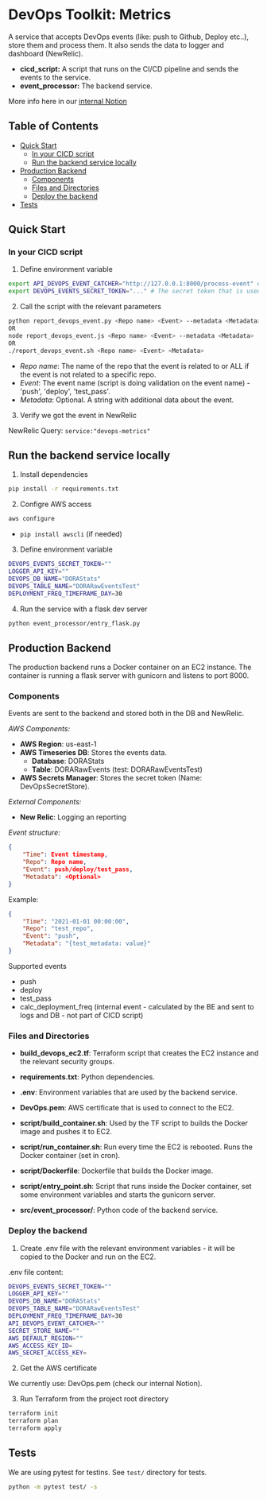 # DevOps Toolkit: Metrics

A service that accepts DevOps events (like: push to Github, Deploy etc..), store them and process them. It also sends the data to logger and dashboard (NewRelic).
- **cicd_script:** A script that runs on the CI/CD pipeline and sends the events to the service.
- **event_processor:** The backend service.

More info here in our [internal Notion](https://www.notion.so/archimedesfi/Adding-DevOps-Metric-to-a-Repo-721c4732e115437dbb4926a821e565c8?pvs=4)

## Table of Contents

- [Quick Start](#quick-start)
    - [In your CICD script](#in-your-cicd-script)
    - [Run the backend service locally](#run-the-backend-service-locally)
- [Production Backend](#production-backend)
    - [Components](#components)
    - [Files and Directories](#files-and-directories)
    - [Deploy the backend](#deploy-the-backend)
- [Tests](#tests)
    

## Quick Start

### In your CICD script

1. Define environment variable
```bash
export API_DEVOPS_EVENT_CATCHER="http://127.0.0.1:8000/process-event" # The URL of the backend service
export DEVOPS_EVENTS_SECRET_TOKEN="..." # The secret token that is used to authenticate with the backend service
```

2. Call the script with the relevant parameters
```bash
python report_devops_event.py <Repo name> <Event> --metadata <Metadata>
OR
node report_devops_event.js <Repo name> <Event> --metadata <Metadata>
OR
./report_devops_event.sh <Repo name> <Event> <Metadata>

```

- _Repo name_: The name of the repo that the event is related to or ALL if the event is not related to a specific repo.
- _Event_: The event name (script is doing validation on the event name) - 'push', 'deploy', 'test_pass'.
- _Metadata_: Optional. A string with additional data about the event.

3. Verify we got the event in NewRelic

NewRelic Query: `service:"devops-metrics"` 


## Run the backend service locally

1. Install dependencies

```bash
pip install -r requirements.txt
```

2. Configre AWS access

```bash
aws configure
```
* `pip install awscli` (if needed)

3. Define environment variable

```bash
DEVOPS_EVENTS_SECRET_TOKEN=""
LOGGER_API_KEY=""
DEVOPS_DB_NAME="DORAStats"
DEVOPS_TABLE_NAME="DORARawEventsTest"
DEPLOYMENT_FREQ_TIMEFRAME_DAY=30
```

4. Run the service with a flask dev server

```bash
python event_processor/entry_flask.py
```

## Production Backend

The production backend runs a Docker container on an EC2 instance. The container is running a flask server with gunicorn and listens to port 8000.

### Components

Events are sent to the backend and stored both in the DB and NewRelic.

_AWS Components:_
- **AWS Region**: us-east-1
- **AWS Timeseries DB**: Stores the events data.
    - **Database**: DORAStats
    - **Table**: DORARawEvents (test: DORARawEventsTest)
- **AWS Secrets Manager**: Stores the secret token (Name: DevOpsSecretStore).

_External Components:_
- **New Relic**: Logging an reporting


_Event structure:_

```json
{
    "Time": Event timestamp,
    "Repo": Repo name,
    "Event": push/deploy/test_pass,
    "Metadata": <Optional>
}
```
Example:
```json
{
    "Time": "2021-01-01 00:00:00",
    "Repo": "test_repo",
    "Event": "push",
    "Metadata": "{test_metadata: value}"
}
```

Supported events
- push
- deploy
- test_pass
- calc_deployment_freq (internal event - calculated by the BE and sent to logs and DB - not part of CICD script)

### Files and Directories

- **build_devops_ec2.tf**: Terraform script that creates the EC2 instance and the relevant security groups.
- **requirements.txt**: Python dependencies.
- **.env**: Environment variables that are used by the backend service.
- **DevOps.pem**: AWS certificate that is used to connect to the EC2.

- **script/build_container.sh**: Used by the TF script to  builds the Docker image and pushes it to EC2.
- **script/run_container.sh**: Run every time the EC2 is rebooted. Runs the Docker container (set in cron).
- **script/Dockerfile**: Dockerfile that builds the Docker image.
- **script/entry_point.sh**: Script that runs inside the Docker container, set some environment variables and starts the gunicorn server.

- **src/event_processor/**: Python code of the backend service.

### Deploy the backend

1. Create .env file with the relevant environment variables - it will be copied to the Docker and run on the EC2.

.env file content:
```bash
DEVOPS_EVENTS_SECRET_TOKEN=""
LOGGER_API_KEY=""
DEVOPS_DB_NAME="DORAStats"
DEVOPS_TABLE_NAME="DORARawEventsTest"
DEPLOYMENT_FREQ_TIMEFRAME_DAY=30
API_DEVOPS_EVENT_CATCHER=""
SECRET_STORE_NAME=""
AWS_DEFAULT_REGION=""
AWS_ACCESS_KEY_ID=
AWS_SECRET_ACCESS_KEY=
```

2. Get the AWS certificate

We currently use: DevOps.pem (check our internal Notion).

3. Run Terraform from the project root directory

```bash
terraform init
terraform plan
terraform apply
```

## Tests

We are using pytest for testins. See `test/` directory for tests.
```bash
python -m pytest test/ -s
```